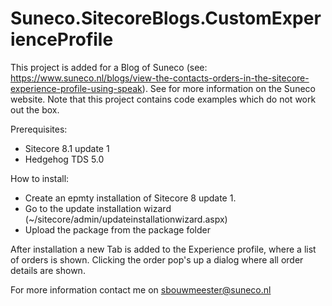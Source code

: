 # Suneco.SitecoreBlogs.CustomExperienceProfile

This project is added for a Blog of Suneco (see: https://www.suneco.nl/blogs/view-the-contacts-orders-in-the-sitecore-experience-profile-using-speak). See for more information on the Suneco website.
Note that this project contains code examples which do not work out the box.

Prerequisites:
- Sitecore 8.1 update 1
- Hedgehog TDS 5.0

How to install:
- Create an epmty installation of Sitecore 8 update 1.
- Go to the update installation wizard (~/sitecore/admin/updateinstallationwizard.aspx)
- Upload the package from the package folder

After installation a new Tab is added to the Experience profile, where a list of orders is shown. Clicking the order pop's up a dialog where all order details are shown.

For more information contact me on sbouwmeester@suneco.nl

